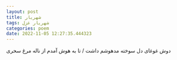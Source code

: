 ```yaml
---
layout: post
title: شهریار
tags: شهریار غزل
categories: poem
date: 2022-11-05 12:27:35.444323
---
```


دوش غوغای دل سوخته مدهوشم داشت / تا به هوش آمدم از ناله مرغ سحری